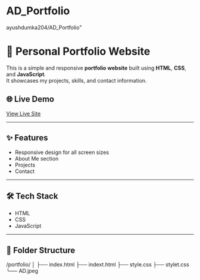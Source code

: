 # AD_Portfolio
ayushdumka204/AD_Portfolio"
# 💼 Personal Portfolio Website

This is a simple and responsive **portfolio website** built using **HTML**, **CSS**, and **JavaScript**.  
It showcases my projects, skills, and contact information.

## 🌐 Live Demo

[View Live Site](https://your-username.github.io/your-repo-name/) 

---

## ✨ Features

- Responsive design for all screen sizes  
- About Me section  
- Projects
- Contact 

---

## 🛠 Tech Stack

- HTML  
- CSS  
- JavaScript

---

## 📁 Folder Structure
/portfolio/
│
├── index.html
├── indext.html
├── style.css
├── stylet.css
└── AD.jpeg
